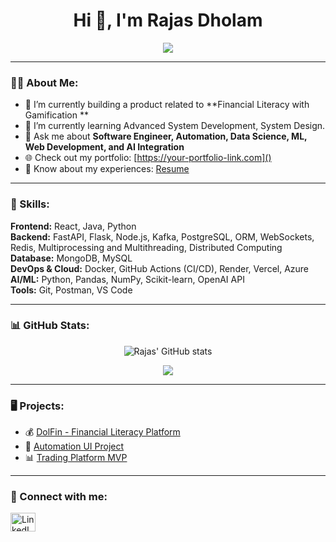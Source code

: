 <h1 align="center">Hi 👋, I'm Rajas Dholam</h1>

<p align="center">
  <a href="https://www.linkedin.com/in/YOUR-LINKEDIN-URL" target="_blank">
    <img src="https://img.shields.io/badge/LinkedIn-0077B5?style=for-the-badge&logo=linkedin&logoColor=white" />
  </a>
</p>

---

### 👨‍💻 About Me:
- 🔭 I’m currently building a product related to **Financial Literacy with Gamification **  
- 🌱 I’m currently learning Advanced System Development, System Design.
- 💬 Ask me about **Software Engineer, Automation, Data Science, ML, Web Development, and AI Integration**  
- 🌐 Check out my portfolio: [https://your-portfolio-link.com]()  
- 📄 Know about my experiences: [Resume]()  

---

### 🧠 Skills:

**Frontend:** React, Java, Python  
**Backend:** FastAPI, Flask, Node.js, Kafka, PostgreSQL, ORM, WebSockets, Redis, Multiprocessing and Multithreading, Distributed Computing  
**Database:** MongoDB, MySQL  
**DevOps & Cloud:** Docker, GitHub Actions (CI/CD), Render, Vercel, Azure  
**AI/ML:** Python, Pandas, NumPy, Scikit-learn, OpenAI API  
**Tools:** Git, Postman, VS Code  

---

### 📊 GitHub Stats:
<p align="center">
  <img src="https://github-readme-stats.vercel.app/api?username=rajasdholam20&show_icons=true&theme=tokyonight" alt="Rajas' GitHub stats" />
</p>

<p align="center">
  <img src="https://github-readme-streak-stats.herokuapp.com/?user=rajasdholam20&theme=tokyonight" />
</p>

---

### 🖥️ Projects:
- 💰 [DolFin - Financial Literacy Platform](https://github.com/rajasdholam20/DolFin)
- 💬 [Automation UI Project](https://github.com/rajasdholam20/GRP-Automation)
- 📊 [Trading Platform MVP](https://github.com/rajasdholam20/trading-platform)

---

### 🤝 Connect with me:
<p align="left">
<a href="https://www.linkedin.com/feed/" target="_blank">
  <img align="center" src="https://cdn.jsdelivr.net/npm/simple-icons@v3/icons/linkedin.svg" alt="LinkedIn" height="30" width="40" />
</a>
</p>

